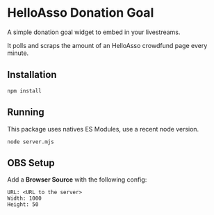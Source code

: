 # HelloAsso Donation Goal
A simple donation goal widget to embed in your livestreams.

It polls and scraps the amount of an HelloAsso crowdfund page every minute.

## Installation

`npm install`

## Running

This package uses natives ES Modules, use a recent node version.

`node server.mjs`

## OBS Setup

Add a **Browser Source** with the following config:

```
URL: <URL to the server>
Width: 1000
Height: 50
```

